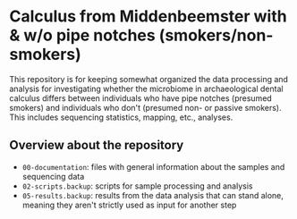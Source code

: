 # Calculus from Middenbeemster with & w/o pipe notches (smokers/non-smokers) 

This repository is for keeping somewhat organized the data processing and analysis 
for investigating whether the microbiome in archaeological dental calculus differs 
between individuals who have pipe notches (presumed smokers) and individuals who 
don't (presumed non- or passive smokers). This includes sequencing statistics, 
mapping, etc., analyses.


## Overview about the repository

* `00-documentation`: files with general information about the samples and
  sequencing data
* `02-scripts.backup`: scripts for sample processing and analysis
* `05-results.backup`: results from the data analysis that can stand alone,
  meaning they aren't strictly used as input for another step
